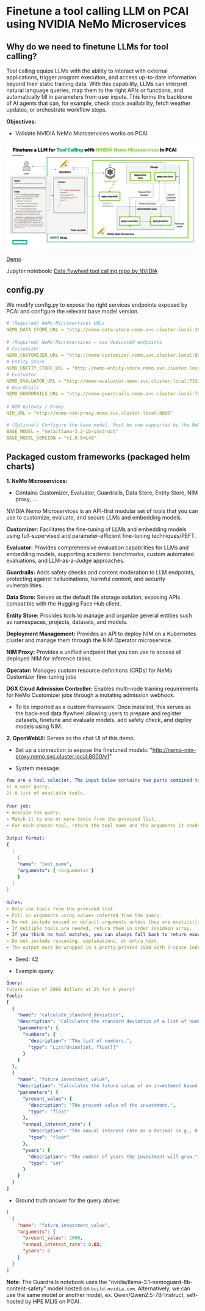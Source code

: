 # Finetune a tool calling LLM on PCAI using NVIDIA NeMo Microservices

## Why do we need to finetune LLMs for tool calling? 

Tool calling equips LLMs with the ability to interact with external applications, trigger program execution, and access up-to-date information beyond their static training data. With this capability, LLMs can interpret natural language queries, map them to the right APIs or functions, and automatically fill in parameters from user inputs. This forms the backbone of AI agents that can, for example, check stock availability, fetch weather updates, or orchestrate workflow steps.

**Objectives:**
- Validate NVIDIA NeMo Microservices works on PCAI

![Demo workflow](./finetune-tool-call-llm.png)

[Demo](https://hpe-my.sharepoint.com/:v:/r/personal/daniel_cao_hpe_com/Documents/18_AISSE/31_PCAI/08%20-%20Demo/01_recorded_trials/pcai-finetune-tool-calling-llm-using-nemo-microservices.mp4?csf=1&web=1&nav=eyJyZWZlcnJhbEluZm8iOnsicmVmZXJyYWxBcHAiOiJPbmVEcml2ZUZvckJ1c2luZXNzIiwicmVmZXJyYWxBcHBQbGF0Zm9ybSI6IldlYiIsInJlZmVycmFsTW9kZSI6InZpZXciLCJyZWZlcnJhbFZpZXciOiJNeUZpbGVzTGlua0NvcHkifX0&e=eoDyti)

Jupyter notebook: [Data flywheel tool calling repo by NVIDIA](https://github.com/NVIDIA/GenerativeAIExamples/tree/main/nemo/data-flywheel/tool-calling)

## config.py

We modify config.py to expose the right services endpoints exposed by PCAI and configure the relevant base model version.

```yaml
# (Required) NeMo Microservices URLs
NEMO_DATA_STORE_URL = "http://nemo-data-store.nemo.svc.cluster.local:3000" # Data Store

# (Required) NeMo Microservices — use dedicated endpoints 
# Customizer
NEMO_CUSTOMIZER_URL = "http://nemo-customizer.nemo.svc.cluster.local:8000"
# Entity Store
NEMO_ENTITY_STORE_URL = "http://nemo-entity-store.nemo.svc.cluster.local:8000"
# Evaluator
NEMO_EVALUATOR_URL = "http://nemo-evaluator.nemo.svc.cluster.local:7331"
# Guardrails
NEMO_GUARDRAILS_URL = "http://nemo-guardrails.nemo.svc.cluster.local:7331"

# NIM Gateway / Proxy
NIM_URL = "http://nemo-nim-proxy.nemo.svc.cluster.local:8000"
```

```yaml
# (Optional) Configure the base model. Must be one supported by the NeMo Customizer deployment!
BASE_MODEL = "meta/llama-3.2-1b-instruct"
BASE_MODEL_VERSION = "v1.0.0+L40"
```

## Packaged custom frameworks (packaged helm charts)

**1. NeMo Microservices:**
- Contains Customizer, Evaluator, Guardrails, Data Store, Entity Store, NIM proxy, ...

NVIDIA Nemo Microservices is an API-first modular set of tools that you can use to customize, evaluate, and secure LLMs and embedding models.

**Customizer:** Facilitates the fine-tuning of LLMs and embedding models using full-supervised and parameter-efficient fine-tuning techniques/PEFT. 

**Evaluator:** Provides comprehensive evaluation capabilities for LLMs and embedding models, supporting academic benchmarks, custom automated evaluations, and LLM-as-a-Judge approaches. 

**Guardrails:** Adds safety checks and content moderation to LLM endpoints, protecting against hallucinations, harmful content, and security vulnerabilities.

**Data Store:** Serves as the default file storage solution, exposing APIs compatible with the Hugging Face Hub client.

**Entity Store:** Provides tools to manage and organize general entities such as namespaces, projects, datasets, and models.

**Deployment Management:** Provides an API to deploy NIM on a Kubernetes cluster and manage them through the NIM Operator microservice.

**NIM Proxy:** Provides a unified endpoint that you can use to access all deployed NIM for inference tasks.

**Operator:** Manages custom resource definitions (CRDs) for NeMo Customizer fine-tuning jobs

**DGX Cloud Admission Controller:** Enables multi-node training requirements for NeMo Customizer jobs through a mutating admission webhook.

- To be imported as a custom framework. Once installed, this serves as the back-end data flywheel allowing users to prepare and register datasets, finetune and evaluate models, add safety check, and deploy models using NIM.

**2. OpenWebUI:** Serves as the chat UI of this demo.

- Set up a connection to expose the finetuned models: "http://nemo-nim-proxy.nemo.svc.cluster.local:8000/v1"

- System message: 

```yaml
You are a tool selector. The input below contains two parts combined together:
1) A user query.
2) A list of available tools.

Your job:
- Analyze the query.
- Match it to one or more tools from the provided list.
- For each chosen tool, return the tool name and the arguments it needs.

Output format:
{
  [
    {
	"name": "tool_name",
	"arguments": { <arguments> }
	}
  ]
}

Rules:
- Only use tools from the provided list.
- Fill in arguments using values inferred from the query.
- Do not include unused or default arguments unless they are explicitly required.
- If multiple tools are needed, return them in order insidean array.
- If you think no tool matches, you can always fall back to return exactly: {[]}. You don't need to force to answer a tool that does not match the query.
- Do not include reasoning, explanations, or extra text.
- The output must be wrapped in a pretty-printed JSON with 2-space indentation.
```

- Seed: 42

- Example query:
```yaml
Query:
Future value of 2000 dollars at 2% for 8 years?
Tools:
[
  {
    "name": "calculate_standard_deviation",
    "description": "Calculates the standard deviation of a list of numbers.",
    "parameters": {
      "numbers": {
        "description": "The list of numbers.",
        "type": "List[Union[int, float]]"
      }
    }
  },
  {
    "name": "future_investment_value",
    "description": "Calculates the future value of an investment based on the present value, annual interest rate, and number of years.",
    "parameters": {
      "present_value": {
        "description": "The present value of the investment.",
        "type": "float"
      },
      "annual_interest_rate": {
        "description": "The annual interest rate as a decimal (e.g., 0.05 for 5%).",
        "type": "float"
      },
      "years": {
        "description": "The number of years the investment will grow.",
        "type": "int"
      }
    }
  }
]
```

- Ground truth answer for the query above:
```json
[
  {
    "name": "future_investment_value",
    "arguments": {
      "present_value": 2000,
      "annual_interest_rate": 0.02,
      "years": 8
    }
  }
]
```

**Note**: 
The Guardrails notebook uses the "nvidia/llama-3.1-nemoguard-8b-content-safety" model hosted on `build.nvidia.com`. Alternatively, we can use the same model or another model, ex. Qwen/Qwen2.5-7B-Instruct, self-hosted by HPE MLIS on PCAI.

